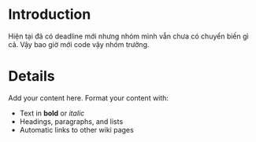 # Introduction #

Hiện tại đã có deadline mới nhưng nhóm mình vẫn chưa có chuyển biến gì cả. Vậy bao giờ mới code vậy nhóm trưởng.


# Details #

Add your content here.  Format your content with:
  * Text in **bold** or _italic_
  * Headings, paragraphs, and lists
  * Automatic links to other wiki pages